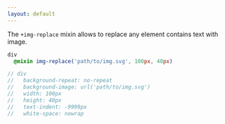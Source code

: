 ```yaml
---
layout: default
---
```


The `+img-replace` mixin allows to replace any element contains text with
image.

```sass
div
  @mixin img-replace('path/to/img.svg', 100px, 40px)

// div
//   background-repeat: no-repeat
//   background-image: url('path/to/img.svg')
//   width: 100px
//   height: 40px
//   text-indent: -9999px
//   white-space: nowrap
```

